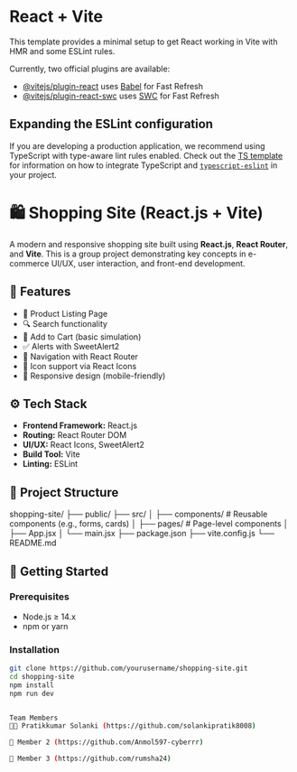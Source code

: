 # React + Vite

This template provides a minimal setup to get React working in Vite with HMR and some ESLint rules.

Currently, two official plugins are available:

- [@vitejs/plugin-react](https://github.com/vitejs/vite-plugin-react/blob/main/packages/plugin-react) uses [Babel](https://babeljs.io/) for Fast Refresh
- [@vitejs/plugin-react-swc](https://github.com/vitejs/vite-plugin-react/blob/main/packages/plugin-react-swc) uses [SWC](https://swc.rs/) for Fast Refresh

## Expanding the ESLint configuration

If you are developing a production application, we recommend using TypeScript with type-aware lint rules enabled. Check out the [TS template](https://github.com/vitejs/vite/tree/main/packages/create-vite/template-react-ts) for information on how to integrate TypeScript and [`typescript-eslint`](https://typescript-eslint.io) in your project.
# 🛍️ Shopping Site (React.js + Vite)

A modern and responsive shopping site built using **React.js**, **React Router**, and **Vite**. This is a group project demonstrating key concepts in e-commerce UI/UX, user interaction, and front-end development.

## 🔑 Features

- 🧾 Product Listing Page
- 🔍 Search functionality
- 🛒 Add to Cart (basic simulation)
- ✅ Alerts with SweetAlert2
- 🔗 Navigation with React Router
- 🎨 Icon support via React Icons
- 📱 Responsive design (mobile-friendly)

## ⚙️ Tech Stack

- **Frontend Framework:** React.js
- **Routing:** React Router DOM
- **UI/UX:** React Icons, SweetAlert2
- **Build Tool:** Vite
- **Linting:** ESLint

## 📁 Project Structure

shopping-site/
├── public/
├── src/
│ ├── components/ # Reusable components (e.g., forms, cards)
│ ├── pages/ # Page-level components
│ ├── App.jsx
│ └── main.jsx
├── package.json
├── vite.config.js
└── README.md



## 🚀 Getting Started

### Prerequisites

- Node.js ≥ 14.x
- npm or yarn

### Installation

```bash
git clone https://github.com/yourusername/shopping-site.git
cd shopping-site
npm install
npm run dev


Team Members
👨‍💻 Pratikkumar Solanki (https://github.com/solankipratik8008)

👤 Member 2 (https://github.com/Anmol597-cyberrr)

👤 Member 3 (https://github.com/rumsha24)

